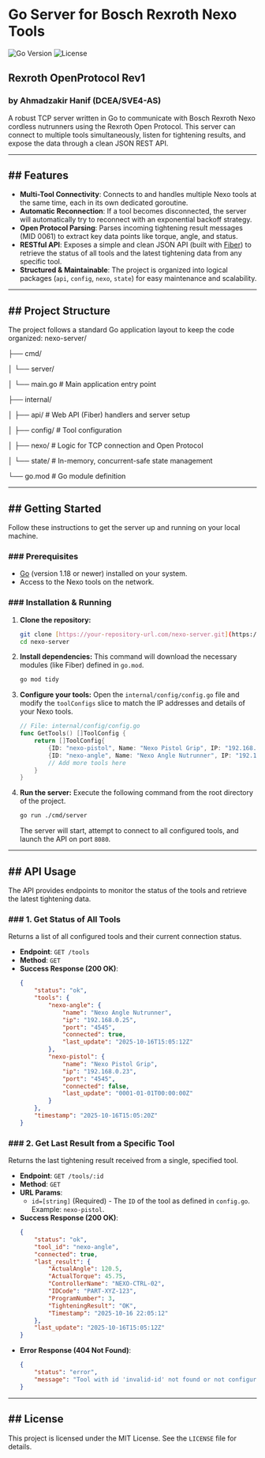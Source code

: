 # Go Server for Bosch Rexroth Nexo Tools
![Go Version](https://img.shields.io/badge/Go-1.18%2B-blue.svg)
![License](https://img.shields.io/badge/License-MIT-green.svg)
## Rexroth OpenProtocol Rev1
### by Ahmadzakir Hanif (DCEA/SVE4-AS)

A robust TCP server written in Go to communicate with Bosch Rexroth Nexo cordless nutrunners using the Rexroth Open Protocol. This server can connect to multiple tools simultaneously, listen for tightening results, and expose the data through a clean JSON REST API.

---

## ## Features

-   **Multi-Tool Connectivity**: Connects to and handles multiple Nexo tools at the same time, each in its own dedicated goroutine.
-   **Automatic Reconnection**: If a tool becomes disconnected, the server will automatically try to reconnect with an exponential backoff strategy.
-   **Open Protocol Parsing**: Parses incoming tightening result messages (MID 0061) to extract key data points like torque, angle, and status.
-   **RESTful API**: Exposes a simple and clean JSON API (built with [Fiber](https://gofiber.io/)) to retrieve the status of all tools and the latest tightening data from any specific tool.
-   **Structured & Maintainable**: The project is organized into logical packages (`api`, `config`, `nexo`, `state`) for easy maintenance and scalability.

---

## ## Project Structure

The project follows a standard Go application layout to keep the code organized:
nexo-server/

├── cmd/

│   └── server/

│       └── main.go         # Main application entry point

├── internal/

│   ├── api/                # Web API (Fiber) handlers and server setup

│   ├── config/             # Tool configuration

│   ├── nexo/               # Logic for TCP connection and Open Protocol

│   └── state/              # In-memory, concurrent-safe state management

└── go.mod                  # Go module definition

---

## ## Getting Started

Follow these instructions to get the server up and running on your local machine.

### ### Prerequisites

-   [Go](https://go.dev/doc/install) (version 1.18 or newer) installed on your system.
-   Access to the Nexo tools on the network.

### ### Installation & Running

1.  **Clone the repository:**
    ```sh
    git clone [https://your-repository-url.com/nexo-server.git](https://your-repository-url.com/nexo-server.git)
    cd nexo-server
    ```

2.  **Install dependencies:**
    This command will download the necessary modules (like Fiber) defined in `go.mod`.
    ```sh
    go mod tidy
    ```

3.  **Configure your tools:**
    Open the `internal/config/config.go` file and modify the `toolConfigs` slice to match the IP addresses and details of your Nexo tools.

    ```go
    // File: internal/config/config.go
    func GetTools() []ToolConfig {
        return []ToolConfig{
            {ID: "nexo-pistol", Name: "Nexo Pistol Grip", IP: "192.168.0.23", Port: "4545"},
            {ID: "nexo-angle", Name: "Nexo Angle Nutrunner", IP: "192.168.0.25", Port: "4545"},
            // Add more tools here
        }
    }
    ```

4.  **Run the server:**
    Execute the following command from the root directory of the project.
    ```sh
    go run ./cmd/server
    ```
    The server will start, attempt to connect to all configured tools, and launch the API on port `8080`.

---

## ## API Usage

The API provides endpoints to monitor the status of the tools and retrieve the latest tightening data.

### ### 1. Get Status of All Tools

Returns a list of all configured tools and their current connection status.

-   **Endpoint**: `GET /tools`
-   **Method**: `GET`
-   **Success Response (200 OK)**:
    ```json
    {
        "status": "ok",
        "tools": {
            "nexo-angle": {
                "name": "Nexo Angle Nutrunner",
                "ip": "192.168.0.25",
                "port": "4545",
                "connected": true,
                "last_update": "2025-10-16T15:05:12Z"
            },
            "nexo-pistol": {
                "name": "Nexo Pistol Grip",
                "ip": "192.168.0.23",
                "port": "4545",
                "connected": false,
                "last_update": "0001-01-01T00:00:00Z"
            }
        },
        "timestamp": "2025-10-16T15:05:20Z"
    }
    ```

### ### 2. Get Last Result from a Specific Tool

Returns the last tightening result received from a single, specified tool.

-   **Endpoint**: `GET /tools/:id`
-   **Method**: `GET`
-   **URL Params**:
    -   `id=[string]` (Required) - The `ID` of the tool as defined in `config.go`. Example: `nexo-pistol`.
-   **Success Response (200 OK)**:
    ```json
    {
        "status": "ok",
        "tool_id": "nexo-angle",
        "connected": true,
        "last_result": {
            "ActualAngle": 120.5,
            "ActualTorque": 45.75,
            "ControllerName": "NEXO-CTRL-02",
            "IDCode": "PART-XYZ-123",
            "ProgramNumber": 3,
            "TighteningResult": "OK",
            "Timestamp": "2025-10-16 22:05:12"
        },
        "last_update": "2025-10-16T15:05:12Z"
    }
    ```
-   **Error Response (404 Not Found)**:
    ```json
    {
        "status": "error",
        "message": "Tool with id 'invalid-id' not found or not configured."
    }
    ```

---

## ## License

This project is licensed under the MIT License. See the `LICENSE` file for details.